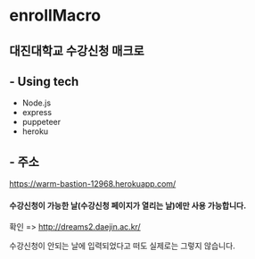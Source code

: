 # enrollMacro

## 대진대학교 수강신청 매크로

## - Using tech

- Node.js
- express
- puppeteer
- heroku

## - 주소

https://warm-bastion-12968.herokuapp.com/



#### 수강신청이 가능한 날(수강신청 페이지가 열리는 날)에만 사용 가능합니다.

확인 => http://dreams2.daejin.ac.kr/

수강신청이 안되는 날에 입력되었다고 떠도 실제로는 그렇지 않습니다.
